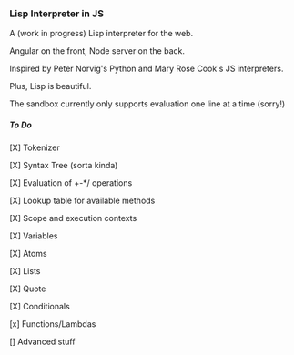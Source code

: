 ### Lisp Interpreter in JS ###

A (work in progress) Lisp interpreter for the web.

Angular on the front, Node server on the back.

Inspired by Peter Norvig's Python and Mary Rose Cook's JS interpreters.

Plus, Lisp is beautiful.

The sandbox currently only supports evaluation one line at a time (sorry!)

##### To Do #####

[X] Tokenizer

[X] Syntax Tree (sorta kinda)

[X] Evaluation of +-*/ operations

[X] Lookup table for available methods

[X] Scope and execution contexts

[X] Variables

[X] Atoms

[X] Lists

[X] Quote

[X] Conditionals

[x] Functions/Lambdas

[] Advanced stuff

